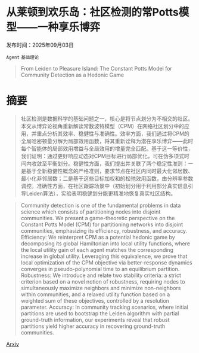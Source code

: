 # 从莱顿到欢乐岛：社区检测的常Potts模型——一种享乐博弈

发布时间：2025年09月03日

`Agent` `基础理论`

> From Leiden to Pleasure Island: The Constant Potts Model for Community Detection as a Hedonic Game

# 摘要

> 社区检测是数据科学的基础问题之一，核心是将节点划分为不相交的社区。本文从博弈论视角重新解读常数波特模型（CPM）在网络社区划分中的应用，并重点分析其效率、稳健性与准确性。效率方面，我们通过将CPM的全局哈密顿量分解为局部效用函数，将其重新诠释为潜在享乐博弈——此时每个智能体的局部效用增益与全局效用的增量完全匹配。基于这一等价性，我们证明：通过更好响应动态对CPM目标进行局部优化，可在伪多项式时间内收敛至平衡划分。稳健性方面，我们提出并关联了两个稳定性准则：一是基于全新稳健性概念的严格准则，要求节点在社区内同时最大化邻居数、最小化非邻居数；二是基于这些目标加权和的松弛效用函数，由分辨率参数调控。准确性方面，在社区跟踪场景中（初始划分用于利用部分真实信息引导Leiden算法），实验表明稳健划分能更精准地恢复真实社区结构。

> Community detection is one of the fundamental problems in data science which consists of partitioning nodes into disjoint communities. We present a game-theoretic perspective on the Constant Potts Model (CPM) for partitioning networks into disjoint communities, emphasizing its efficiency, robustness, and accuracy. Efficiency: We reinterpret CPM as a potential hedonic game by decomposing its global Hamiltonian into local utility functions, where the local utility gain of each agent matches the corresponding increase in global utility. Leveraging this equivalence, we prove that local optimization of the CPM objective via better-response dynamics converges in pseudo-polynomial time to an equilibrium partition. Robustness: We introduce and relate two stability criteria: a strict criterion based on a novel notion of robustness, requiring nodes to simultaneously maximize neighbors and minimize non-neighbors within communities, and a relaxed utility function based on a weighted sum of these objectives, controlled by a resolution parameter. Accuracy: In community tracking scenarios, where initial partitions are used to bootstrap the Leiden algorithm with partial ground-truth information, our experiments reveal that robust partitions yield higher accuracy in recovering ground-truth communities.

[Arxiv](https://arxiv.org/abs/2509.03834)